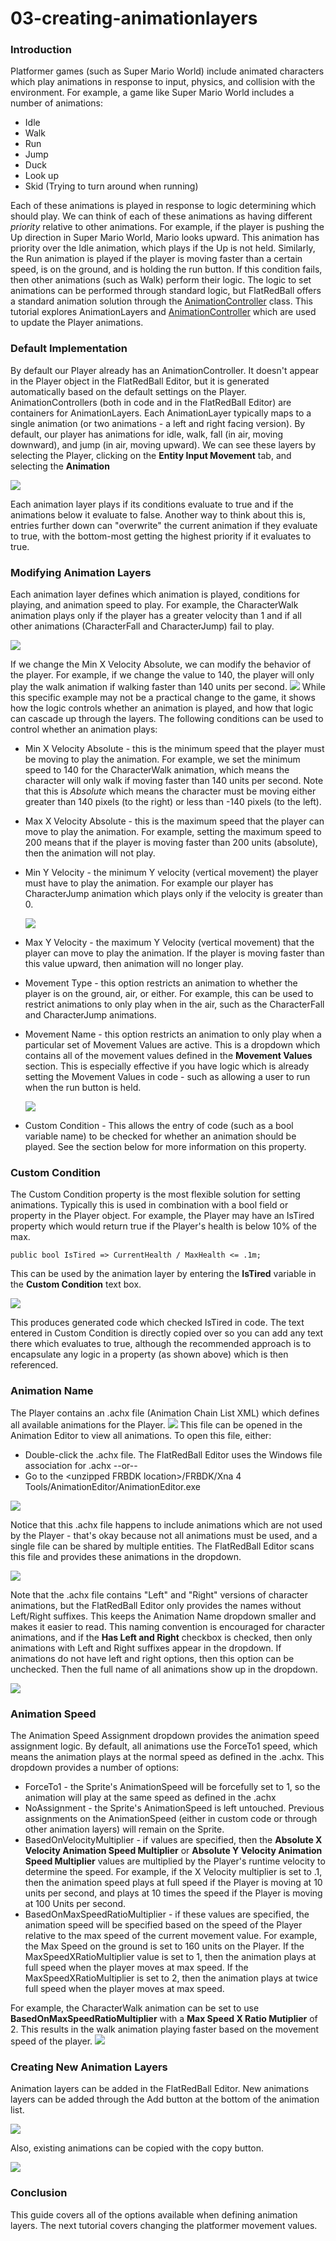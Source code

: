 # 03-creating-animationlayers

### Introduction

Platformer games (such as Super Mario World) include animated characters which play animations in response to input, physics, and collision with the environment. For example, a game like Super Mario World includes a number of animations:

* Idle
* Walk
* Run
* Jump
* Duck
* Look up
* Skid (Trying to turn around when running)

Each of these animations is played in response to logic determining which should play. We can think of each of these animations as having different _priority_ relative to other animations. For example, if the player is pushing the Up direction in Super Mario World, Mario looks upward. This animation has priority over the Idle animation, which plays if the Up is not held. Similarly, the Run animation is played if the player is moving faster than a certain speed, is on the ground, and is holding the run button. If this condition fails, then other animations (such as Walk) perform their logic. The logic to set animations can be performed through standard logic, but FlatRedBall offers a standard animation solution through the [AnimationController](../../../../api/flatredball/graphics/animation/animationcontroller.md) class. This tutorial explores AnimationLayers and [AnimationController](../../../../api/flatredball/graphics/animation/animationcontroller.md) which are used to update the Player animations.

###

### Default Implementation

By default our Player already has an AnimationController. It doesn't appear in the Player object in the FlatRedBall Editor, but it is generated automatically based on the default settings on the Player. AnimationControllers (both in code and in the FlatRedBall Editor) are containers for AnimationLayers. Each AnimationLayer typically maps to a single animation (or two animations - a left and right facing version). By default, our player has animations for idle, walk, fall (in air, moving downward), and jump (in air, moving upward). We can see these layers by selecting the Player, clicking on the **Entity Input Movement** tab, and selecting the **Animation**

![](../../../../media/2023-02-img\_63e26f184ed36.png)

Each animation layer plays if its conditions evaluate to true and if the animations below it evaluate to false. Another way to think about this is, entries further down can "overwrite" the current animation if they evaluate to true, with the bottom-most getting the highest priority if it evaluates to true.

### Modifying Animation Layers

Each animation layer defines which animation is played, conditions for playing, and animation speed to play. For example, the CharacterWalk animation plays only if the player has a greater velocity than 1 and if all other animations (CharacterFall and CharacterJump) fail to play.

![](../../../../media/2023-02-img\_63e26fe527a06.png)

If we change the Min X Velocity Absolute, we can modify the behavior of the player. For example, if we change the value to 140, the player will only play the walk animation if walking faster than 140 units per second. [![](../../../../media/2021-03-07\_08-43-26.gif)](../../../../media/2021-03-07\_08-43-26.gif) While this specific example may not be a practical change to the game, it shows how the logic controls whether an animation is played, and how that logic can cascade up through the layers. The following conditions can be used to control whether an animation plays:

* Min X Velocity Absolute - this is the minimum speed that the player must be moving to play the animation. For example, we set the minimum speed to 140 for the CharacterWalk animation, which means the character will only walk if moving faster than 140 units per second. Note that this is _Absolute_ which means the character must be moving either greater than 140 pixels  (to the right) or less than -140 pixels (to the left).
* Max X Velocity Absolute - this is the maximum speed that the player can move to play the animation. For example, setting the maximum speed to 200 means that if the player is moving faster than 200 units (absolute), then the animation will not play.
*   Min Y Velocity - the minimum Y velocity (vertical movement) the player must have to play the animation. For example our player has CharacterJump animation which plays only if the velocity is greater than 0.

    ![](../../../../media/2023-02-img\_63e272ccc6ca9.png)
* Max Y Velocity - the maximum Y Velocity (vertical movement) that the player can move to play the animation. If the player is moving faster than this value upward, then animation will no longer play.
* Movement Type - this option restricts an animation to whether the player is on the ground, air, or either. For example, this can be used to restrict animations to only play when in the air, such as the CharacterFall and CharacterJump animations.
*   Movement Name - this option restricts an animation to only play when a particular set of Movement Values are active. This is a dropdown which contains all of the movement values defined in the **Movement Values** section. This is especially effective if you have logic which is already setting the Movement Values in code - such as allowing a user to run when the run button is held.

    ![](../../../../media/2023-02-img\_63e2746de5bba.png)
* Custom Condition - This allows the entry of code (such as a bool variable name) to be checked for whether an animation should be played. See the section below for more information on this property.

### Custom Condition

The Custom Condition property is the most flexible solution for setting animations. Typically this is used in combination with a bool field or property in the Player object. For example, the Player may have an IsTired property which would return true if the Player's health is below 10% of the max.

```
public bool IsTired => CurrentHealth / MaxHealth <= .1m;
```

This can be used by the animation layer by entering the **IsTired** variable in the **Custom Condition** text box.

![](../../../../media/2023-02-img\_63e2762263a37.png)

This produces generated code which checked IsTired in code. The text entered in Custom Condition is directly copied over so you can add any text there which evaluates to true, although the recommended approach is to encapsulate any logic in a property (as shown above) which is then referenced.

### Animation Name

The Player contains an .achx file (Animation Chain List XML) which defines all available animations for the Player. ![](../../../../media/2023-02-img\_63e2772a7e27e.png) This file can be opened in the Animation Editor to view all animations. To open this file, either:

* Double-click the .achx file. The FlatRedBall Editor uses the Windows file association for .achx --or--
* Go to the \<unzipped FRBDK location>/FRBDK/Xna 4 Tools/AnimationEditor/AnimationEditor.exe

![](../../../../media/2023-02-img\_63e277bb4069f.png)

Notice that this .achx file happens to include animations which are not used by the Player - that's okay because not all animations must be used, and a single file can be shared by multiple entities. The FlatRedBall Editor scans this file and provides these animations in the dropdown.

![](../../../../media/2023-02-img\_63e279776e780.png)

Note that the .achx file contains "Left" and "Right" versions of character animations, but the FlatRedBall Editor only provides the names without Left/Right suffixes. This keeps the Animation Name dropdown smaller and makes it easier to read. This naming convention is encouraged for character animations, and if the **Has Left and Right** checkbox is checked, then only animations with Left and Right suffixes appear in the dropdown. If animations do not have left and right options, then this option can be unchecked. Then the full name of all animations show up in the dropdown.

![](../../../../media/2023-02-img\_63e27bf1a89fb.png)

### Animation Speed

The Animation Speed Assignment dropdown provides the animation speed assignment logic. By default, all animations use the ForceTo1 speed, which means the animation plays at the normal speed as defined in the .achx. This dropdown provides a number of options:

* ForceTo1 - the Sprite's AnimationSpeed will be forcefully set to 1, so the animation will play at the same speed as defined in the .achx
* NoAssignment - the Sprite's AnimationSpeed is left untouched. Previous assignments on the AnimationSpeed (either in custom code or through other animation layers) will remain on the Sprite.
* BasedOnVelocityMultiplier - if values are specified, then the **Absolute X Velocity Animation Speed Multiplier** or **Absolute Y Velocity Animation Speed Multiplier** values are multiplied by the Player's runtime velocity to determine the speed. For example, if the X Velocity multiplier is set to .1, then the animation speed plays at full speed if the Player is moving at 10 units per second, and plays at 10 times the speed if the Player is moving at 100 Units per second.
* BasedOnMaxSpeedRatioMultiplier - if these values are specified, the animation speed will be specified based on the speed of the Player relative to the max speed of the current movement value. For example, the Max Speed on the ground is set to 160 units on the Player. If the MaxSpeedXRatioMultiplier value is set to 1, then the animation plays at full speed when the player moves at max speed. If the MaxSpeedXRatioMultiplier is set to 2, then the animation plays at twice full speed when the player moves at max speed.

For example, the CharacterWalk animation can be set to use **BasedOnMaxSpeedRatioMultiplier** with a **Max Speed X Ratio Mutiplier** of 2. This results in the walk animation playing faster based on the movement speed of the player. [![](../../../../media/2021-03-07\_09-55-20.gif)](../../../../media/2021-03-07\_09-55-20.gif)

### Creating New Animation Layers

Animation layers can be added in the FlatRedBall Editor. New animations layers can be added through the Add button at the bottom of the animation list.

![](../../../../media/2023-02-img\_63e283b2c849d.png)

Also, existing animations can be copied with the copy button.

![](../../../../media/2023-02-img\_63e283d21f873.png)

### Conclusion

This guide covers all of the options available when defining animation layers. The next tutorial covers changing the platformer movement values.
